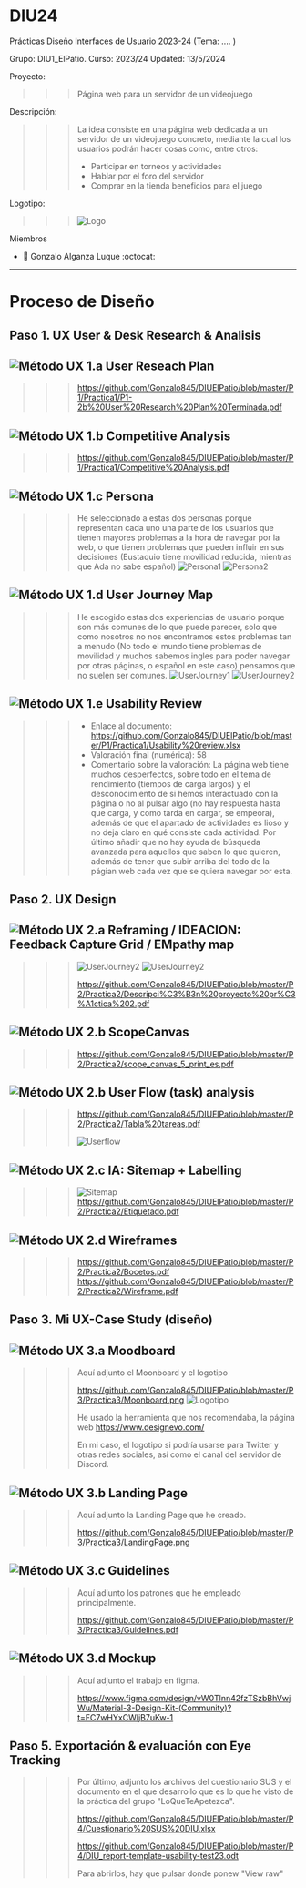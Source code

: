 # DIU24
Prácticas Diseño Interfaces de Usuario 2023-24 (Tema: .... ) 

Grupo: DIU1_ElPatio.  Curso: 2023/24 
Updated: 13/5/2024

Proyecto: 
>>> Página web para un servidor de un videojuego

Descripción:

>>> La idea consiste en una página web dedicada a un servidor de un videojuego concreto, mediante la cual los usuarios podrán hacer cosas como, entre otros:
>>> - Participar en torneos y actividades
>>> - Hablar por el foro del servidor
>>> - Comprar en la tienda beneficios para el juego

Logotipo:
>>> ![Logo](img/logo.png)

Miembros
 * :bust_in_silhouette:   Gonzalo Alganza Luque     :octocat:     
   
----- 

# Proceso de Diseño 

## Paso 1. UX User & Desk Research & Analisis 


![Método UX](img/Competitive.png) **1.a User Reseach Plan**
-----

>>> https://github.com/Gonzalo845/DIUElPatio/blob/master/P1/Practica1/P1-2b%20User%20Research%20Plan%20Terminada.pdf

![Método UX](img/Competitive.png) 1.b Competitive Analysis
-----

>>> https://github.com/Gonzalo845/DIUElPatio/blob/master/P1/Practica1/Competitive%20Analysis.pdf

![Método UX](img/Persona.png) 1.c Persona
-----

>>> He seleccionado a estas dos personas porque representan cada uno una parte de los usuarios que tienen mayores problemas a la hora
>>> de navegar por la web, o que tienen problemas que pueden influir en sus decisiones (Eustaquio tiene movilidad reducida, mientras que Ada
>>> no sabe español)
>>> ![Persona1](P1/Practica1/Persona1.png)
>>> ![Persona2](P1/Practica1/Persona2.png)

![Método UX](img/JourneyMap.png) 1.d User Journey Map
----


>>> He escogido estas dos experiencias de usuario porque son más comunes de lo que puede parecer, solo que como nosotros no nos encontramos estos problemas tan
>>> a menudo (No todo el mundo tiene problemas de movilidad y muchos sabemos ingles para poder navegar por otras páginas, o español en este caso) pensamos que
>>> no suelen ser comunes.
>>> ![UserJourney1](P1/Practica1/User_journey1.png)
>>> ![UserJourney2](P1/Practica1/User_journey2.png)

![Método UX](img/usabilityReview.png) 1.e Usability Review
----
>>> - Enlace al documento: https://github.com/Gonzalo845/DIUElPatio/blob/master/P1/Practica1/Usability%20review.xlsx
>>> - Valoración final (numérica): 58
>>> - Comentario sobre la valoración:  La página web tiene muchos desperfectos, sobre todo en el tema de rendimiento (tiempos de carga largos) y el desconocimiento
>>>   de si hemos interactuado con la página o no al pulsar algo (no hay respuesta hasta que carga, y como tarda en cargar, se empeora), además de que el apartado
>>>   de actividades es lioso y no deja claro en qué consiste cada actividad. Por último añadir que no hay ayuda de búsqueda avanzada para aquellos que saben lo
>>>   que quieren, además de tener que subir arriba del todo de la págian web cada vez que se quiera navegar por esta.


## Paso 2. UX Design  


![Método UX](img/feedback-capture-grid.png) 2.a Reframing / IDEACION: Feedback Capture Grid / EMpathy map 
----


>>> ![UserJourney2](P2/Practica2/EmpathyCustomerMap[DIU23]1.png)
>>> ![UserJourney2](P2/Practica2/EmpathyCustomerMap[DIU23]2.png)
>>>
>>> https://github.com/Gonzalo845/DIUElPatio/blob/master/P2/Practica2/Descripci%C3%B3n%20proyecto%20pr%C3%A1ctica%202.pdf



![Método UX](img/ScopeCanvas.png) 2.b ScopeCanvas
----
>>> https://github.com/Gonzalo845/DIUElPatio/blob/master/P2/Practica2/scope_canvas_5_print_es.pdf

![Método UX](img/Sitemap.png) 2.b User Flow (task) analysis 
-----

>>> https://github.com/Gonzalo845/DIUElPatio/blob/master/P2/Practica2/Tabla%20tareas.pdf
>>> 
>>> ![Userflow](P2/Practica2/Userflow.png)


![Método UX](img/labelling.png) 2.c IA: Sitemap + Labelling 
----


>>> ![Sitemap](P2/Practica2/Sitemap.png)
>>> https://github.com/Gonzalo845/DIUElPatio/blob/master/P2/Practica2/Etiquetado.pdf


![Método UX](img/Wireframes.png) 2.d Wireframes
-----

>>> https://github.com/Gonzalo845/DIUElPatio/blob/master/P2/Practica2/Bocetos.pdf
>>> https://github.com/Gonzalo845/DIUElPatio/blob/master/P2/Practica2/Wireframe.pdf


## Paso 3. Mi UX-Case Study (diseño)


![Método UX](img/moodboard.png) 3.a Moodboard
-----

>>> Aquí adjunto el Moonboard y el logotipo
>>> 
>>> https://github.com/Gonzalo845/DIUElPatio/blob/master/P3/Practica3/Moonboard.png
>>> ![Logotipo](P3/Practica3/logo/logo/logo.png)
>>> 
>>> He usado la herramienta que nos recomendaba, la página web https://www.designevo.com/
>>> 
>>> En mi caso, el logotipo si podría usarse para Twitter y otras redes sociales, así como el canal del servidor de Discord.


![Método UX](img/landing-page.png)  3.b Landing Page
----

>>> Aquí adjunto la Landing Page que he creado.
>>> 
>>> https://github.com/Gonzalo845/DIUElPatio/blob/master/P3/Practica3/LandingPage.png

![Método UX](img/guidelines.png) 3.c Guidelines
----
>>> Aquí adjunto los patrones que he empleado principalmente.
>>> 
>>> https://github.com/Gonzalo845/DIUElPatio/blob/master/P3/Practica3/Guidelines.pdf

![Método UX](img/mockup.png)  3.d Mockup
----
>>> Aquí adjunto el trabajo en figma.
>>> 
>>> https://www.figma.com/design/vW0Tlnn42fzTSzbBhVwjWu/Material-3-Design-Kit-(Community)?t=FC7wHYxCWIjB7uKw-1

## Paso 5. Exportación & evaluación con Eye Tracking 

>>> Por último, adjunto los archivos del cuestionario SUS y el documento en el que desarrollo que es lo que he visto de la práctica del grupo "LoQueTeApetezca".
>>> 
>>> https://github.com/Gonzalo845/DIUElPatio/blob/master/P4/Cuestionario%20SUS%20DIU.xlsx
>>> 
>>> https://github.com/Gonzalo845/DIUElPatio/blob/master/P4/DIU_report-template-usability-test23.odt
>>>
>>> Para abrirlos, hay que pulsar donde ponew "View raw"












